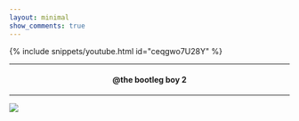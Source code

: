 ```yaml
---
layout: minimal
show_comments: true
---
```


{% include snippets/youtube.html id="ceqgwo7U28Y" %}

---

<h4> <p align="center"> @the bootleg boy 2 </p> </h4>

---

![](https://is.gd/uVvIMS)
